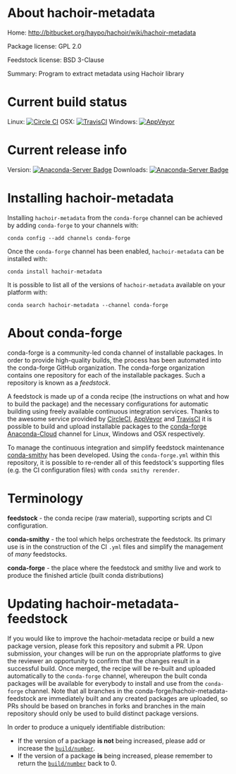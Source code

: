About hachoir-metadata
======================

Home: http://bitbucket.org/haypo/hachoir/wiki/hachoir-metadata

Package license: GPL 2.0

Feedstock license: BSD 3-Clause

Summary: Program to extract metadata using Hachoir library



Current build status
====================

Linux: [![Circle CI](https://circleci.com/gh/conda-forge/hachoir-metadata-feedstock.svg?style=shield)](https://circleci.com/gh/conda-forge/hachoir-metadata-feedstock)
OSX: [![TravisCI](https://travis-ci.org/conda-forge/hachoir-metadata-feedstock.svg?branch=master)](https://travis-ci.org/conda-forge/hachoir-metadata-feedstock)
Windows: [![AppVeyor](https://ci.appveyor.com/api/projects/status/github/conda-forge/hachoir-metadata-feedstock?svg=True)](https://ci.appveyor.com/project/conda-forge/hachoir-metadata-feedstock/branch/master)

Current release info
====================
Version: [![Anaconda-Server Badge](https://anaconda.org/conda-forge/hachoir-metadata/badges/version.svg)](https://anaconda.org/conda-forge/hachoir-metadata)
Downloads: [![Anaconda-Server Badge](https://anaconda.org/conda-forge/hachoir-metadata/badges/downloads.svg)](https://anaconda.org/conda-forge/hachoir-metadata)

Installing hachoir-metadata
===========================

Installing `hachoir-metadata` from the `conda-forge` channel can be achieved by adding `conda-forge` to your channels with:

```
conda config --add channels conda-forge
```

Once the `conda-forge` channel has been enabled, `hachoir-metadata` can be installed with:

```
conda install hachoir-metadata
```

It is possible to list all of the versions of `hachoir-metadata` available on your platform with:

```
conda search hachoir-metadata --channel conda-forge
```


About conda-forge
=================

conda-forge is a community-led conda channel of installable packages.
In order to provide high-quality builds, the process has been automated into the
conda-forge GitHub organization. The conda-forge organization contains one repository
for each of the installable packages. Such a repository is known as a *feedstock*.

A feedstock is made up of a conda recipe (the instructions on what and how to build
the package) and the necessary configurations for automatic building using freely
available continuous integration services. Thanks to the awesome service provided by
[CircleCI](https://circleci.com/), [AppVeyor](http://www.appveyor.com/)
and [TravisCI](https://travis-ci.org/) it is possible to build and upload installable
packages to the [conda-forge](https://anaconda.org/conda-forge)
[Anaconda-Cloud](http://docs.anaconda.org/) channel for Linux, Windows and OSX respectively.

To manage the continuous integration and simplify feedstock maintenance
[conda-smithy](http://github.com/conda-forge/conda-smithy) has been developed.
Using the ``conda-forge.yml`` within this repository, it is possible to re-render all of
this feedstock's supporting files (e.g. the CI configuration files) with ``conda smithy rerender``.


Terminology
===========

**feedstock** - the conda recipe (raw material), supporting scripts and CI configuration.

**conda-smithy** - the tool which helps orchestrate the feedstock.
                   Its primary use is in the construction of the CI ``.yml`` files
                   and simplify the management of *many* feedstocks.

**conda-forge** - the place where the feedstock and smithy live and work to
                  produce the finished article (built conda distributions)


Updating hachoir-metadata-feedstock
===================================

If you would like to improve the hachoir-metadata recipe or build a new
package version, please fork this repository and submit a PR. Upon submission,
your changes will be run on the appropriate platforms to give the reviewer an
opportunity to confirm that the changes result in a successful build. Once
merged, the recipe will be re-built and uploaded automatically to the
`conda-forge` channel, whereupon the built conda packages will be available for
everybody to install and use from the `conda-forge` channel.
Note that all branches in the conda-forge/hachoir-metadata-feedstock are
immediately built and any created packages are uploaded, so PRs should be based
on branches in forks and branches in the main repository should only be used to
build distinct package versions.

In order to produce a uniquely identifiable distribution:
 * If the version of a package **is not** being increased, please add or increase
   the [``build/number``](http://conda.pydata.org/docs/building/meta-yaml.html#build-number-and-string).
 * If the version of a package **is** being increased, please remember to return
   the [``build/number``](http://conda.pydata.org/docs/building/meta-yaml.html#build-number-and-string)
   back to 0.
